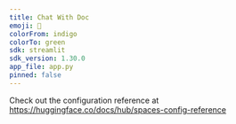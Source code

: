 ```yaml
---
title: Chat With Doc
emoji: 🐨
colorFrom: indigo
colorTo: green
sdk: streamlit
sdk_version: 1.30.0
app_file: app.py
pinned: false
---
```


Check out the configuration reference at https://huggingface.co/docs/hub/spaces-config-reference
